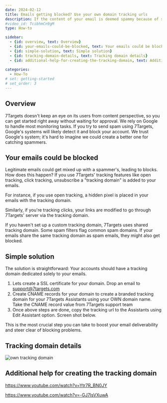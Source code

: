 ```yaml
---
date: 2024-02-12
title: Emails getting blocked? Use your own domain tracking urls
description: If the content of your email is deemed spammy because of some external domain links for tracking urls, then Gmail and Outlook may block your account, or your recipient's email servers may block your emails. 
#video_id: TcibhmCn9gM
type: How-to

sidebar:
  - {id: overview, text: Overview}
  - {id: your-emails-could-be-blocked, text: Your emails could be blocked}
  - {id: simple-solution, text: Simple solution}
  - {id: tracking-domain-details, text: Tracking domain details}
  - {id: additional-help-for-creating-the-tracking-domain, text: Additional help}
  
categories:
  - How-To
# set: getting-started
# set_order: 3
---
```


## Overview
7Targets doesn't keep an eye on its users from content perspective, so you can get started right away without waiting for approval. We rely on Google to handle most monitoring tasks. If you try to send spam using 7Targets, Google's systems will likely detect it and block your account. We trust Google's system; it's hard to imagine we could create a better one for catching spammers.

## Your emails could be blocked
Legitimate emails could get mixed up with a spammer's, leading to blocks. How does this happen? If you use 7Targets' tracking features like open tracking, click tracking, unsubscribe a "tracking domain" is added to your emails.  

For instance, if you use open tracking, a hidden pixel is placed in your emails with the tracking domain.  

Similarly, if you're tracking clicks, your links are modified to go through 7Targets' server via the tracking domain. 

If you haven't set up a custom tracking domain, 7Targets uses shared tracking domain. Some spam filters flag common spam domains. If your emails share the same tracking domain as spam emails, they might also get blocked.

## Simple solution
The solution is straightforward: Your accounts should have a tracking domain dedicated solely to your emails.

1. Lets create a SSL certificate for your domain. Drop an email to support@7targets.com 
1. Create CNAME records for your domain to create a branded tracking domain for your 7Targets Assistants using your OWN domain name. Take the CNAME record value from 7Targets support team 
1. Once above steps are done, copy the tracking url to the Assistants using Edit Assistant option. Screen shot below. 

This is the most crucial step you can take to boost your email deliverability and steer clear of blocking problems.

## Tracking domain details
![own tracking domain](../../images/own-tracking-domain-details.png)

## Additional help for creating the tracking domain

https://www.youtube.com/watch?v=Ytr7R_BN0JY   

https://www.youtube.com/watch?v=-GJ7IsVXuwA